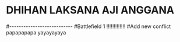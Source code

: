 # DHIHAN LAKSANA AJI ANGGANA
#---------------------------
#Battlefield 1 !!!!!!!!!!!!!
#Add new conflict
papapapapa
yayayayaya
